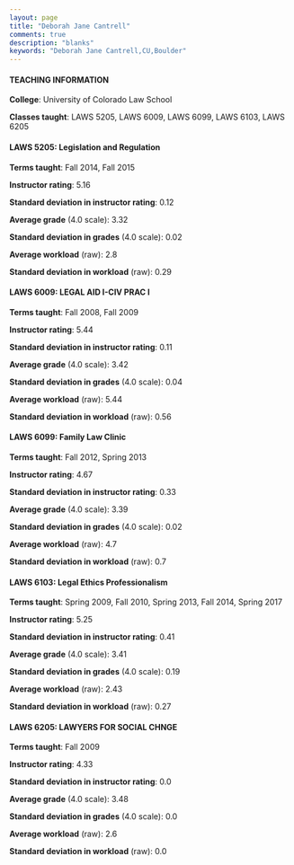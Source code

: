 ```yaml
---
layout: page
title: "Deborah Jane Cantrell" 
comments: true
description: "blanks"
keywords: "Deborah Jane Cantrell,CU,Boulder"
---
```

<head>
<script src="https://ajax.googleapis.com/ajax/libs/jquery/2.1.3/jquery.min.js"></script>
<script src="https://dl.dropboxusercontent.com/s/pc42nxpaw1ea4o9/highcharts.js?dl=0"></script>
<!-- <script src="../assets/js/highcharts.js"></script> -->
<style type="text/css">@font-face {
	font-family: "Bebas Neue";
	src: url(https://www.filehosting.org/file/details/544349/BebasNeue Regular.otf) format("opentype");
	}
	h1.Bebas { 
		font-family: "Bebas Neue", Verdana, Tahoma;
	}
</style>
</head>
	   
#### TEACHING INFORMATION

**College**: University of Colorado Law School

**Classes taught**: LAWS 5205, LAWS 6009, LAWS 6099, LAWS 6103, LAWS 6205

#### LAWS 5205: Legislation and Regulation

**Terms taught**: Fall 2014, Fall 2015

**Instructor rating**: 5.16

**Standard deviation in instructor rating**: 0.12

**Average grade** (4.0 scale): 3.32

**Standard deviation in grades** (4.0 scale): 0.02

**Average workload** (raw): 2.8

**Standard deviation in workload** (raw): 0.29

#### LAWS 6009: LEGAL AID I-CIV PRAC I

**Terms taught**: Fall 2008, Fall 2009

**Instructor rating**: 5.44

**Standard deviation in instructor rating**: 0.11

**Average grade** (4.0 scale): 3.42

**Standard deviation in grades** (4.0 scale): 0.04

**Average workload** (raw): 5.44

**Standard deviation in workload** (raw): 0.56

#### LAWS 6099: Family Law Clinic

**Terms taught**: Fall 2012, Spring 2013

**Instructor rating**: 4.67

**Standard deviation in instructor rating**: 0.33

**Average grade** (4.0 scale): 3.39

**Standard deviation in grades** (4.0 scale): 0.02

**Average workload** (raw): 4.7

**Standard deviation in workload** (raw): 0.7

#### LAWS 6103: Legal Ethics Professionalism

**Terms taught**: Spring 2009, Fall 2010, Spring 2013, Fall 2014, Spring 2017

**Instructor rating**: 5.25

**Standard deviation in instructor rating**: 0.41

**Average grade** (4.0 scale): 3.41

**Standard deviation in grades** (4.0 scale): 0.19

**Average workload** (raw): 2.43

**Standard deviation in workload** (raw): 0.27

#### LAWS 6205: LAWYERS FOR SOCIAL CHNGE

**Terms taught**: Fall 2009

**Instructor rating**: 4.33

**Standard deviation in instructor rating**: 0.0

**Average grade** (4.0 scale): 3.48

**Standard deviation in grades** (4.0 scale): 0.0

**Average workload** (raw): 2.6

**Standard deviation in workload** (raw): 0.0

